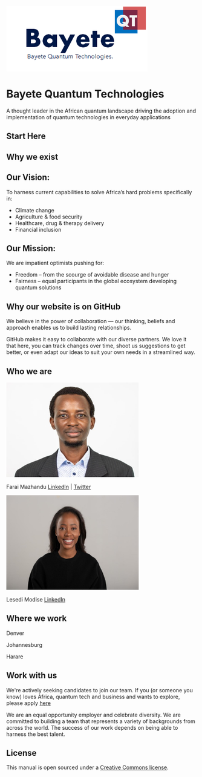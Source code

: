 <img src="https://github.com/faraimazh/quantumtech.africa/blob/main/images/Bayete%20Quantum%20Technologies.png">

# Bayete Quantum Technologies

A thought leader in the African quantum landscape driving the adoption and implementation of quantum technologies in everyday applications

## Start Here

## Why we exist

## Our Vision:
To harness current capabilities to solve Africa’s hard problems specifically in:
- Climate change 
- Agriculture & food security
- Healthcare, drug & therapy delivery
- Financial inclusion

## Our Mission: 
We are impatient optimists pushing for:
- Freedom – from the scourge of avoidable disease and hunger
- Fairness – equal participants in the global ecosystem developing quantum solutions

## Why our website is on GitHub

We believe in the power of collaboration — our thinking, beliefs and approach enables us to build lasting relationships.

GitHub makes it easy to collaborate with our diverse partners. We love it that here, you can track changes over time, shoot us suggestions to get better, or even adapt our ideas to suit your own needs in a streamlined way.

## Who we are

<img src="https://github.com/faraimazh/quantumtech.africa/blob/main/images/FaraiHeadshot2.jpg" width="350" height="250">

Farai Mazhandu [LinkedIn](https://www.linkedin.com/in/farai-mazhandu-83b5271b/) | [Twitter](https://twitter.com/FaraiMazhandu)

<img src="https://github.com/faraimazh/quantumtech.africa/blob/main/images/LesediRTWNew.jpg" width="350" height="250">

Lesedi Modise [LinkedIn](https://www.linkedin.com/in/lesedi-modise-10288b73/)

## Where we work

Denver

Johannesburg

Harare

## Work with us

We're actively seeking candidates to join our team. If you (or someone you know) loves Africa, quantum tech and business and wants to explore, please apply [here](info@bayetequantum.tech)

We are an equal opportunity employer and celebrate diversity. We are committed to building a team that represents a variety of backgrounds from across the world. The success of our work depends on being able to harness the best talent.

## License

This manual is open sourced under a [Creative Commons license](https://creativecommons.org/licenses/by/3.0/deed.en_US).


